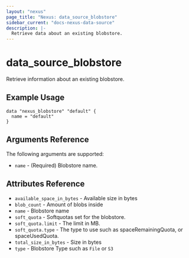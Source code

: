 ```yaml
---
layout: "nexus"
page_title: "Nexus: data_source_blobstore"
sidebar_current: "docs-nexus-data-source"
description: |-
  Retrieve data about an existing blobstore.
---
```


# data_source_blobstore

Retrieve information about an existing blobstore.

## Example Usage

```hcl
data "nexus_blobstore" "default" {
  name = "default"
}
```

## Arguments Reference

The following arguments are supported:

* `name` - (Required) Blobstore name.

## Attributes Reference

* `available_space_in_bytes` - Available size in bytes
* `blob_count` - Amount of blobs inside
* `name` - Blobstore name
* `soft_quota` - Softquotas set for the blobstore.
* `soft_quota.limit` - The limit in MB.
* `soft_quota.type` - The type to use such as spaceRemainingQuota, or spaceUsedQuota.
* `total_size_in_bytes` - Size in bytes
* `type` - Blobstore Type such as `File` or `S3`